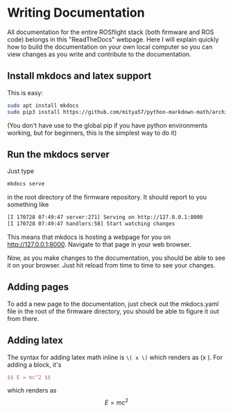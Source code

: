 # Writing Documentation

All documentation for the entire ROSflight stack (both firmware and ROS code) belongs in this "ReadTheDocs" webpage.  Here I will explain quickly how to build the documentation on your own local computer so you can view changes as you write and contribute to the documentation.

## Install mkdocs and latex support

This is easy:

``` bash
sudo apt install mkdocs
sudo pip3 install https://github.com/mitya57/python-markdown-math/archive/master.zip
```

(You don't have use to the global pip if you have python environments working, but for beginners, this is the simplest way to do it)

## Run the mkdocs server

Just type

``` bash
mkdocs serve
```

in the root directory of the firmware repository.  It should report to you something like

``` bash
[I 170728 07:49:47 server:271] Serving on http://127.0.0.1:8000
[I 170728 07:49:47 handlers:58] Start watching changes
```

This means that mkdocs is hosting a webpage for you on http://127.0.0.1:8000.  Navigate to that page in your web browser.

Now, as you make changes to the documentation, you should be able to see it on your browser.  Just hit reload from time to time to see your changes.

## Adding pages
To add a new page to the documentation, just check out the mkdocs.yaml file in the root of the firmware directory, you should be able to figure it out from there.

## Adding latex
The syntax for adding latex math inline is `\( x \)` which renders as \(x \).  For adding a block, it's

``` latex
$$ E = mc^2 $$
```
which renders as
$$ E = mc^2 $$
